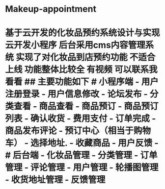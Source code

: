 # Makeup-appointment
# 基于云开发的化妆品预约系统设计与实现 云开发小程序 后台采用cms内容管理系统 实现了对化妆品到店预约功能 不适合上线 功能整体比较全 有视频 可以联系我看看  ## 主要功能如下  # 小程序端  - 用户注册登录 - 用户信息修改 - 论坛发布 - 分类查看 - 商品查看 - 商品预订 - 商品预订列表 - 确认收货 - 费用支付 - 订单完成 - 商品发布评论 - 预订中心（相当于购物车） - 选择地址. - 收藏商品 - 用户反馈 -      # 后台端 - 化妆品管理 - 分类管理 - 订单管理 - 评论管理 - 用户管理 - 轮播图管理 - 收货地址管理 - 反馈管理  
